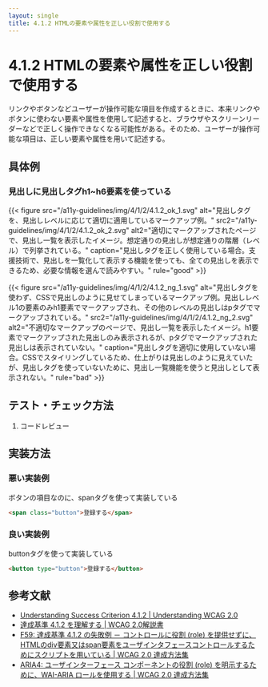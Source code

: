 ```yaml
---
layout: single
title: 4.1.2 HTMLの要素や属性を正しい役割で使用する
---
```


# 4.1.2 HTMLの要素や属性を正しい役割で使用する

リンクやボタンなどユーザーが操作可能な項目を作成するときに、本来リンクやボタンに使わない要素や属性を使用して記述すると、ブラウザやスクリーンリーダーなどで正しく操作できなくなる可能性がある。そのため、ユーザーが操作可能な項目は、正しい要素や属性を用いて記述する。

## 具体例

### 見出しに見出しタグh1~h6要素を使っている

{{< figure
  src="/a11y-guidelines/img/4/1/2/4.1.2_ok_1.svg"
  alt="見出しタグを、見出しレベルに応じて適切に適用しているマークアップ例。"
  src2="/a11y-guidelines/img/4/1/2/4.1.2_ok_2.svg"
  alt2="適切にマークアップされたページで、見出し一覧を表示したイメージ。想定通りの見出しが想定通りの階層（レベル）で列挙されている。"
  caption="見出しタグを正しく使用している場合。支援技術で、見出しを一覧化して表示する機能を使っても、全ての見出しを表示できるため、必要な情報を選んで読みやすい。"
  rule="good" >}}

{{< figure
  src="/a11y-guidelines/img/4/1/2/4.1.2_ng_1.svg"
  alt="見出しタグを使わず、CSSで見出しのように見せてしまっているマークアップ例。見出しレベル1の要素のみh1要素でマークアップされ、その他のレベルの見出しはpタグでマークアップされている。"
  src2="/a11y-guidelines/img/4/1/2/4.1.2_ng_2.svg"
  alt2="不適切なマークアップのページで、見出し一覧を表示したイメージ。h1要素でマークアップされた見出しのみ表示されるが、pタグでマークアップされた見出しは表示されていない。"
  caption="見出しタグを適切に使用していない場合。CSSでスタイリングしているため、仕上がりは見出しのように見えていたが、見出しタグを使っていないために、見出し一覧機能を使うと見出しとして表示されない。"
  rule="bad" >}}

## テスト・チェック方法

1. コードレビュー

## 実装方法

### 悪い実装例

ボタンの項目なのに、spanタグを使って実装している

```html
<span class="button">登録する</span>
```

### 良い実装例

buttonタグを使って実装している

```html
<button type="button">登録する</button>
```

## 参考文献

- [Understanding Success Criterion 4.1.2 | Understanding WCAG 2.0](https://www.w3.org/TR/UNDERSTANDING-WCAG20/ensure-compat-rsv.html)
- [達成基準 4.1.2 を理解する | WCAG 2.0解説書](https://waic.jp/docs/UNDERSTANDING-WCAG20/ensure-compat-rsv.html)
- [F59: 達成基準 4.1.2 の失敗例 － コントロールに役割 (role) を提供せずに、HTMLのdiv要素又はspan要素をユーザインタフェースコントロールするためにスクリプトを用いている | WCAG 2.0 達成方法集](https://waic.jp/docs/WCAG-TECHS/F59.html)
- [ARIA4: ユーザインターフェース コンポーネントの役割 (role) を明示するために、WAI-ARIA ロールを使用する | WCAG 2.0 達成方法集](https://waic.jp/docs/WCAG-TECHS/ARIA4.html)
